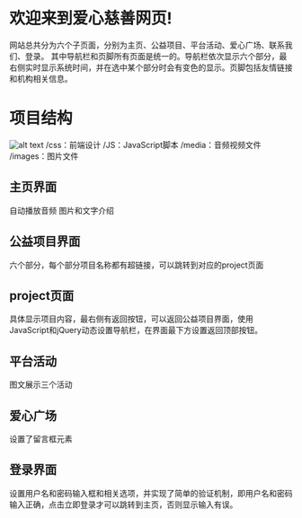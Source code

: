 ﻿# 欢迎来到爱心慈善网页!

网站总共分为六个子页面，分别为主页、公益项目、平台活动、爱心广场、联系我们、登录。
其中导航栏和页脚所有页面是统一的。导航栏依次显示六个部分，最右侧实时显示系统时间，并在选中某个部分时会有变色的显示。页脚包括友情链接和机构相关信息。

# 项目结构
![alt text](../image.png)
/css：前端设计
/JS：JavaScript脚本
/media：音频视频文件
/images：图片文件



## 主页界面
自动播放音频
图片和文字介绍



## 公益项目界面
六个部分，每个部分项目名称都有超链接，可以跳转到对应的project页面


## project页面

具体显示项目内容，最右侧有返回按钮，可以返回公益项目界面，使用JavaScript和jQuery动态设置导航栏，在界面最下方设置返回顶部按钮。

## 平台活动

图文展示三个活动

## 爱心广场

设置了留言框元素



## 登录界面
设置用户名和密码输入框和相关选项，并实现了简单的验证机制，即用户名和密码输入正确，点击立即登录才可以跳转到主页，否则显示输入有误。

